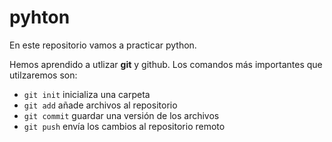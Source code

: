 # pyhton

En este repositorio vamos a practicar python.

Hemos aprendido a utlizar **git** y github. Los comandos más importantes que utilzaremos son:

- `git init` inicializa una carpeta
- `git add` añade archivos al repositorio
- `git commit` guardar una versión de los archivos
- `git push` envía los cambios al repositorio remoto

